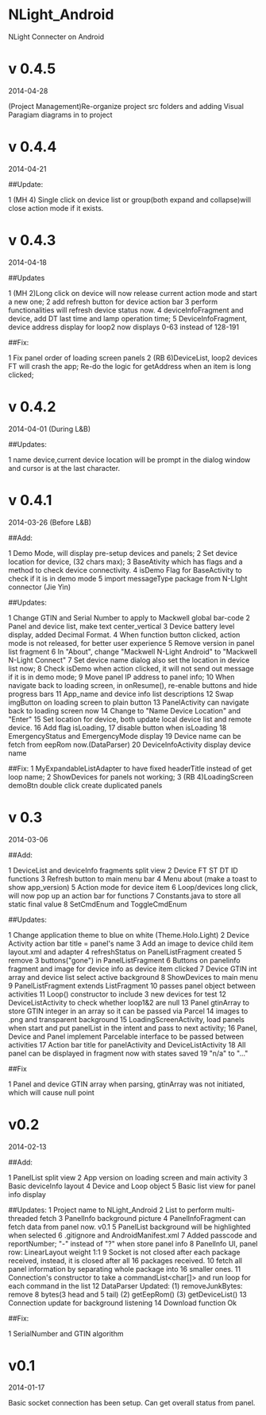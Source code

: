 NLight_Android
================

NLight Connecter on Android


v 0.4.5
================
2014-04-28

(Project Management)Re-organize project src folders and adding Visual Paragiam diagrams in to project


v 0.4.4
================
2014-04-21

##Update: 

1 (MH 4) Single click on device list or group(both expand and collapse)will close action mode if it exists.


v 0.4.3
================
2014-04-18

##Updates

1 (MH 2)Long click on device will now release current action mode and start a new one;
2  add refresh button for device action bar
3 perform functionalities will refresh device status now.
4 deviceInfoFragment and device, add DT last time and lamp operation time;
5 DeviceInfoFragment, device address display for loop2 now displays 0-63 instead of 128-191

##Fix:

1 Fix  panel order of loading screen panels
2 (RB 6)DeviceList, loop2 devices FT will crash the app; Re-do the logic for getAddress when an item is long clicked; 

v 0.4.2
================
2014-04-01 (During L&B)

##Updates: 

1 name device,current device location will be prompt in the dialog window and cursor is at the last character.

v 0.4.1
================
2014-03-26 (Before L&B)

##Add:

1 Demo Mode, will display pre-setup devices and panels;
2 Set device location for device, (32 chars max);
3 BaseAtivity which has flags and a method to check device connectivity. 
4 isDemo Flag for BaseActivity to check if it is in demo mode
5 import messageType package from N-LIght connector (Jie Yin)

##Updates: 

1 Change GTIN and Serial Number to apply to Mackwell global bar-code
2 Panel and device list, make text center_vertical
3 Device battery level display, added Decimal Format.
4 When function button clicked, action mode is not released, for better user experience
5 Remove version in panel list fragment
6 In "About", change "Mackwell N-Light Android" to "Mackwell N-Light Connect"
7 Set device name dialog also set the location in device list now;
8 Check isDemo when action clicked, it will not send out message if it is in demo mode;
9 Move panel IP address to panel info;
10 When navigate back to loading screen, in onResume(), re-enable buttons and hide progress bars
11 App_name and device info list descriptions
12 Swap imgButton on loading screen to plain button
13 PanelActivity can navigate back to loading screen now
14 Change to "Name Device Location" and "Enter"
15 Set location for device, both update local device list and remote device.
16 Add flag isLoading, 
17 disable button when isLoading
18 EmergencyStatus and EmergencyMode display
19 Device name can be fetch from eepRom now.(DataParser)
20 DeviceInfoActivity display device name



##Fix: 
1 MyExpandableListAdapter to have fixed headerTitle instead of get loop name;
2 ShowDevices for panels not working;
3 (RB 4)LoadingScreen demoBtn double click create duplicated panels


v 0.3
==============
2014-03-06

##Add:

1 DeviceList and deviceInfo fragments split view
2 Device FT ST DT ID functions
3 Refresh button to main menu bar
4 Menu about (make a toast to show app_version)
5 Action mode for device item
6 Loop/devices long click, will now pop up an action bar for functions
7 Constants.java to store all static final value
8 SetCmdEnum and ToggleCmdEnum

##Updates:

1 Change application theme to blue on white (Theme.Holo.Light)
2 Device Activity action bar title = panel's name
3 Add an image to device child item layout.xml and adapter
4 refreshStatus on PanelListFragment created
5 remove 3 buttons("gone") in PanelListFragment
6 Buttons on panelinfo fragment and image for device info as device item clicked
7 Device GTIN int array and device list select active background
8 ShowDevices to main menu
9 PanelListFragment extends ListFragment
10 passes panel object between activities
11 Loop() constructor to include 3 new devices for test
12 DeviceListActivity to check whether loop1&2 are null
13 Panel gtinArray to store GTIN integer in an array so it can be passed via Parcel
14 images to .png and transparent background
15 LoadingScreenActivity, load panels when start and put panelList in the intent and pass to next activity;
16 Panel, Device and Panel implement Parcelable interface to be passed between activities
17 Action bar title for panelActivity and DeviceListActivity 
18 All panel can be displayed in fragment now with states saved
19 "n/a" to "..."

##Fix

1 Panel and device GTIN array when parsing, gtinArray was not initiated, which will cause null point



v0.2
==============
2014-02-13

##Add:

1 PanelList split view
2 App version on loading screen and main activity
3 Basic deviceInfo layout
4 Device and Loop object
5 Basic list view for panel info display

##Updates:
1 Project name to NLight_Android
2 List<Connection> to perform multi-threaded fetch
3 PanelInfo background picture
4 PanelInfoFragment can fetch data from panel now. v0.1
5 PanelList background will be highlighted when selected
6 .gitignore and AndroidManifest.xml
7 Added passcode and reportNumber; "-" instead of "?" when store panel info
8 PanelInfo UI, panel row: LinearLayout weight 1:1
9 Socket is not closed after each package received, instead, it is closed after all 16 packages received.
10 fetch all panel information by separating whole package into 16 smaller ones.
11 Connection's constructor to take a commandList<char[]> and run loop for each command in the list
12 DataParser Updated:
	(1) removeJunkBytes: remove 8 bytes(3 head and 5 tail)
	(2) getEepRom()
	(3) getDeviceList()
13 Connection update for background listening
14 Download function Ok

##Fix:

1 SerialNumber and GTIN algorithm


v0.1
==============
2014-01-17

Basic socket connection has been setup.
Can get overall status from panel.


